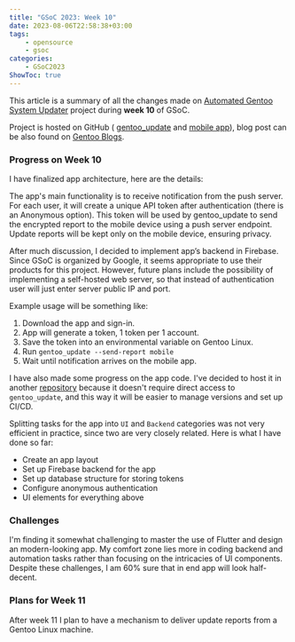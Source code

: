```yaml
---
title: "GSoC 2023: Week 10"
date: 2023-08-06T22:58:38+03:00
tags:
    - opensource
    - gsoc
categories:
    - GSoC2023
ShowToc: true
---
```


This article is a summary of all the changes made on 
[Automated Gentoo System Updater](https://wiki.gentoo.org/wiki/Google_Summer_of_Code/2023/Ideas/Automated_Gentoo_system_updater) 
project during **week 10** of GSoC.  

Project is hosted on GitHub (
[gentoo_update](https://github.com/Lab-Brat/gentoo_update) and 
[mobile app](https://github.com/Lab-Brat/gentoo_update_flutter)), 
blog post can be also found on 
[Gentoo Blogs]().


### Progress on Week 10
I have finalized app architecture, here are the details:  

The app's main functionality is to receive notification from the push server. 
For each user, it will create a unique API token after authentication 
(there is an Anonymous option). This token will be used by gentoo_update to send 
the encrypted report to the mobile device using a push server endpoint. Update reports 
will be kept only on the mobile device, ensuring privacy.  

After much discussion, I decided to implement app’s backend in Firebase. Since GSoC 
is organized by Google, it seems appropriate to use their products for this project. 
However, future plans include the possibility of implementing a self-hosted web server, 
so that instead of authentication user will just enter server public IP and port.  

Example usage will be something like:
1. Download the app and sign-in.
2. App will generate a token, 1 token per 1 account.
3. Save the token into an environmental variable on Gentoo Linux.
4. Run `gentoo_update --send-report mobile`
5. Wait until notification arrives on the mobile app.

I have also made some progress on the app code. I've decided to host it in 
another [repository](https://github.com/Lab-Brat/gentoo_update_flutter) because it 
doesn't require direct access to `gentoo_update`, and this way it will be easier to 
manage versions and set up CI/CD.  

Splitting tasks for the app into `UI` and `Backend` categories was not very 
efficient in practice, since two are very closely related. Here is what I have done 
so far:
* Create an app layout
* Set up Firebase backend for the app
* Set up database structure for storing tokens
* Configure anonymous authentication
* UI elements for everything above

### Challenges
I'm finding it somewhat challenging to master the use of Flutter and design an 
modern-looking app. My comfort zone lies more in coding backend and automation tasks 
rather than focusing on the intricacies of UI components. Despite these challenges, 
I am 60% sure that in end app will look half-decent.  

### Plans for Week 11
After week 11 I plan to have a mechanism to deliver update reports from a 
Gentoo Linux machine.

